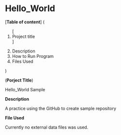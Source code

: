 # Hello_World

[**Table of content**]
(<ol>
[<li>Project title</li>]
<li>Description</li>
<li>How to Run Program</li>
<li>Files Used</li>
</ol>)

(**Porject Title**)

Hello_World Sample

**Description**

A practice using the GitHub to create sample repository

**File Used**

Currently no external data files was used.



